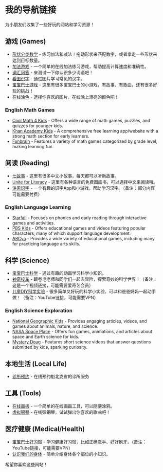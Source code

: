 # 我的导航链接

为小朋友们收集了一些好玩的网站和学习资源！

## 游戏 (Games)

* [形状分类数学](./shape_sorter_math.html) - 练习加法和减法！拖动形状来匹配数字，或者拿走一些形状来达到目标数量。
* [加法游戏](./addition_game.html) - 一个简单的在线加法练习游戏，帮助提高计算速度和准确性。
* [词汇问答](./vocabulary_quiz.html) - 来测试一下你认识多少词语吧！
* [看图识字](./games/chinese_character_quiz.html) - 通过图片学习常见的汉字。
* [宝宝巴士游戏](http://www.4399.com/special/bababus.htm) - 这里有很多宝宝巴士的小游戏，有故事、有歌曲，还有很多好玩的挑战！
* [在线涂色](http://www.supercoloring.com/coloring-pages/online) - 选择你喜欢的图片，在线涂上漂亮的颜色吧！

### English Math Games
* [Cool Math 4 Kids](https://www.coolmath4kids.com/) - Offers a wide range of math games, puzzles, and quizzes for younger kids.
* [Khan Academy Kids](https://learn.khanacademy.org/khan-academy-kids/) - A comprehensive free learning app/website with a strong math section for early learners.
* [Funbrain](https://www.funbrain.com/) - Features a variety of math games categorized by grade level, making learning fun.

## 阅读 (Reading)

* [七故事](http://www.qigushi.com/) - 这里有很多中文小故事，每天都可以听新故事。
* [Unite for Literacy](https://www.uniteforliteracy.com/) - 这里有各种语言的免费图画书，可以选择中文来阅读哦。
* [洪恩识字](https://www.hongen.com/literacy/) - 一个有趣的识字App和小游戏，帮助学习汉字。（备注：部分内容可能需要付费）

### English Language Learning
* [Starfall](https://www.starfall.com/) - Focuses on phonics and early reading through interactive games and activities.
* [PBS Kids](https://pbskids.org/) - Offers educational games and videos featuring popular characters, many of which support language development.
* [ABCya](https://www.abcya.com/) - Provides a wide variety of educational games, including many for practicing language arts skills.

## 科学 (Science)

* [宝宝巴士科学](https://list.youku.com/albumlist/show/id_50096108.html) - 通过有趣的动画学习科学小知识。
* [神奇校车](https://www.qiyi.com/dianying/20110408/a56766870363490a.html) - 跟卷毛老师和同学们一起去冒险，探索奇妙的科学世界！（备注：这是一个视频链接，可能需要爱奇艺会员）
* [儿童DIY科学实验](https://www.youtube.com/playlist?list=PLT0568_Bl09A51PYhZ4N0tA102n9uL3hK) - 很多简单又好玩的科学小实验，可以和爸爸妈妈一起动手做！（备注：YouTube链接，可能需要VPN）

### English Science Exploration
* [National Geographic Kids](https://kids.nationalgeographic.com/) - Provides engaging articles, videos, and games about animals, nature, and science.
* [NASA Space Place](https://spaceplace.nasa.gov/) - Offers fun games, animations, and articles about space and Earth science for kids.
* [Mystery Doug](https://mysterydoug.com/) - Features short science videos that answer questions submitted by kids, sparking curiosity.

## 本地生活 (Local Life)
* [诊所预约](https://rvsq.gouv.qc.ca/prendrerendezvous/Principale.aspx?culture=fr) - 在线预约魁北克省的诊所服务

## 工具 (Tools)

* [在线画板](http://www.onemotion.com/flash/sketch-paint/) - 一个简单的在线画画工具，可以随便涂鸦。
* [虚拟钢琴](https://www.onlinepianist.com/virtual-piano) - 在线弹钢琴，试试弹出你喜欢的歌曲吧！

## 医疗健康 (Medical/Health)

* [宝宝巴士好习惯](https://www.youtube.com/playlist?list=PLPA0MWt6L47CM2kKDEsEM33H2p3gP2bXj) - 学习健康好习惯，比如正确洗手、好好刷牙。（备注：YouTube链接，可能需要VPN）
* [认识我们的身体](http://www.a-hospital.com/health/child/200809/36770.html) - 简单介绍身体各个部位的小知识。

希望你喜欢这些网站！

